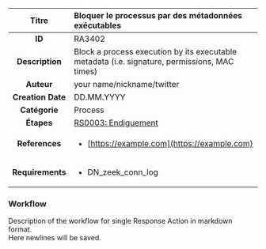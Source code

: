 | Titre                       | Bloquer le processus par des métadonnées exécutables         |
|:---------------------------:|:--------------------|
| **ID**                      | RA3402            |
| **Description**             | Block a process execution by its executable metadata (i.e. signature, permissions, MAC times)   |
| **Auteur**                  | your name/nickname/twitter        |
| **Creation Date**           | DD.MM.YYYY |
| **Catégorie**                | Process      |
| **Étapes**                   |[RS0003: Endiguement](../Response_Stages/RS0003.md)| 
| **References** |<ul><li>[https://example.com](https://example.com)</li></ul>|
| **Requirements** |<ul><li>DN_zeek_conn_log</li></ul>|

### Workflow

Description of the workflow for single Response Action in markdown format.  
Here newlines will be saved.
